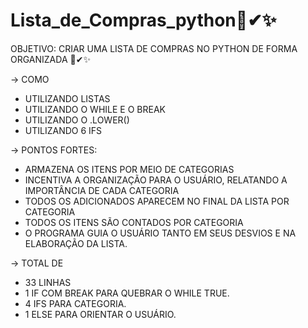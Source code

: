 # Lista_de_Compras_python📜✔✨

OBJETIVO: CRIAR UMA LISTA DE COMPRAS NO PYTHON DE FORMA ORGANIZADA 📜✔✨

-> COMO
- UTILIZANDO LISTAS
- UTILIZANDO O WHILE E O BREAK
- UTILIZANDO O .LOWER()
- UTILIZANDO 6 IFS

-> PONTOS FORTES:
- ARMAZENA OS ITENS POR MEIO DE CATEGORIAS
- INCENTIVA A ORGANIZAÇÃO PARA O USUÁRIO, RELATANDO A IMPORTÂNCIA DE CADA CATEGORIA
- TODOS OS ADICIONADOS APARECEM NO FINAL DA LISTA POR CATEGORIA
- TODOS OS ITENS SÃO CONTADOS POR CATEGORIA
- O PROGRAMA GUIA O USUÁRIO TANTO EM SEUS DESVIOS E NA ELABORAÇÃO DA LISTA.

-> TOTAL DE
- 33 LINHAS
- 1 IF COM BREAK PARA QUEBRAR O WHILE TRUE.
- 4 IFS PARA CATEGORIA.
- 1 ELSE PARA ORIENTAR O USUÁRIO.
